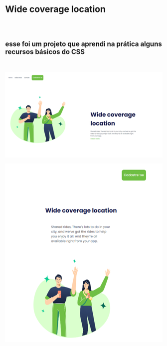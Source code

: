 <h1>Wide coverage location</h1>
<br>
<br>
<h2>esse foi um projeto que aprendi na prática alguns recursos básicos do CSS</h2>
<br>
<br>
<img src="https://github.com/TANDO22/Wide-coverage-location/blob/main/img/Captura%20de%20tela%202024-05-25%20200431.png">
<br>
<br>
<img src="https://github.com/TANDO22/Wide-coverage-location/blob/main/img/Captura%20de%20tela%202024-05-25%20200452.png">
